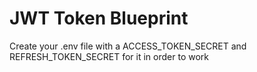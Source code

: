 # JWT Token Blueprint




Create your .env file with a ACCESS_TOKEN_SECRET and REFRESH_TOKEN_SECRET for it in order to work
